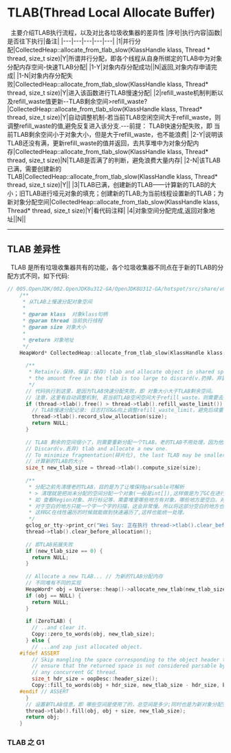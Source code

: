 # TLAB(Thread Local Allocate Buffer)
&nbsp;&nbsp;主要介绍TLAB执行流程，以及对比各垃圾收集器的差异性
|序号|执行内容|函数|是否往下执行|备注|
|---|---|---|---|---|
|1|并行分配|CollectedHeap::allocate_from_tlab_slow(KlassHandle klass, Thread * thread, size_t size)|Y|所谓并行分配，即各个线程从自身所绑定的TLAB中为对象分配内存空间-快速TLAB分配|
|1-Y|对象内存分配成功||N|返回,对象内存申请完成|
|1-N|对象内存分配失败|CollectedHeap::allocate_from_tlab_slow(KlassHandle klass, Thread* thread, size_t size)|Y|进入该函数进行TLAB慢速分配|
|2|refill_waste机制判断以及refill_waste值更新--TLAB剩余空间>refill_waste?|CollectedHeap::allocate_from_tlab_slow(KlassHandle klass, Thread* thread, size_t size)|Y|自动调整机制-若当前TLAB空闲空间大于refill_waste，则调整refill_waste的值,避免反复进入该分支.---前提： TLAB快速分配失败，即 当前TLAB剩余空间小于对象大小，但是大于refill_waste，也不能浪费|
|2-Y|说明该TLAB还没有满，更新refill_waste的值并返回，去共享堆中为对象分配内存|CollectedHeap::allocate_from_tlab_slow(KlassHandle klass, Thread* thread, size_t size)|N|TLAB是否满了的判断，避免浪费大量内存|
|2-N|该TLAB已满，需要创建新的TLAB|CollectedHeap::allocate_from_tlab_slow(KlassHandle klass, Thread* thread, size_t size)|Y||
|3|TLAB已满，创建新的TLAB——计算新的TLAB的大小；旧TLAB进行哑元对象的填充；创建新的TLAB;为当前线程设置新的TLAB；为新对象分配空间|CollectedHeap::allocate_from_tlab_slow(KlassHandle klass, Thread* thread, size_t size)|Y|看代码注释|
|4|对象空间分配完成,返回对象地址||N||

---
## TLAB 差异性
&nbsp;&nbsp;TLAB 是所有垃圾收集器共有的功能，各个垃圾收集器不同点在于新的TLAB的分配方式不同，如下代码:
```c
// 005.OpenJDK/002.OpenJDK8u312-GA/OpenJDK8U312-GA/hotspot/src/share/vm/gc_interface/collectedHeap.cpp
    /**
     * 从TLAB上慢速分配对象空间
     * 
     * @param klass  对象klass句柄
     * @param thread 当前执行线程
     * @param size 对象大小
     * 
     * @return 对象地址
     */ 
    HeapWord* CollectedHeap::allocate_from_tlab_slow(KlassHandle klass, Thread* thread, size_t size) {
    
      /**
       * Retain(v.保持，保留；保存) tlab and allocate object in shared space if
       * the amount free in the tlab is too large to discard(v.扔掉，弃置).
       */
      // 代码执行到这里，是因为TLAB快速分配失败，即 对象大小大于TLAB剩余空间。
      // 注意，这里有自动调整机制, 若当前TLAB空闲空间大于refill_waste，则需要去共享堆空间去为该对象分配空间
      if (thread->tlab().free() > thread->tlab().refill_waste_limit()) {
        // TLAB慢速分配记录: 日志打印&&向上调整refill_waste_limit，避免后续重复进入到该分支
        thread->tlab().record_slow_allocation(size);
        return NULL;
      }
    
      // TLAB 剩余的空间很小了，则需要重新分配一个TLAB。老的TLAB不用处理，因为他属于Eden区，GC可以正常回收空间 
      // Discard(v.丢弃) tlab and allocate a new one.
      // To minimize fragmentation(碎片化), the last TLAB may be smaller than the rest.
      // 计算新的TLAB的大小
      size_t new_tlab_size = thread->tlab().compute_size(size);
    
      /**
       * 分配之前先清理老的TLAB，目的是为了让堆保持parsable可解析
       * > 清理就是把尚未分配的空间分配一个对象(一般是int[]),这样做是为了GC在进行某些需要线性扫描堆里对象的操作时，
       * 如 查看Region对象、并行标记等，需要堆里哪些地方有对象，哪些地方是空白。对于对象，扫描之后可以直接跳过对象的长度，
       * 对于空白的地方只能一个字一个字的扫描，这会非常慢。所以将这部分空白的地方也分配一个dummy对象(哑元对象)，
       * 这样GC在线性遍历的时候就能做到快速遍历了,这样也能统一处理。
       */ 
      gclog_or_tty->print_cr("Wei Say: 正在执行 thread->tlab().clear_before_allocation()  ,会进行哑元对象的填充...");
      thread->tlab().clear_before_allocation();
    
      // 即TLAB拓展失败
      if (new_tlab_size == 0) {
        return NULL;
      }
    
      // Allocate a new TLAB... // 为新的TLAB分配内存
      // 不同堆有不同的实现
      HeapWord* obj = Universe::heap()->allocate_new_tlab(new_tlab_size);
      if (obj == NULL) {
        return NULL;
      }
    
      if (ZeroTLAB) {
        // ..and clear it.
        Copy::zero_to_words(obj, new_tlab_size);
      } else {
        // ...and zap just allocated object.
    #ifdef ASSERT
        // Skip mangling the space corresponding to the object header to
        // ensure that the returned space is not considered parsable by
        // any concurrent GC thread.
        size_t hdr_size = oopDesc::header_size();
        Copy::fill_to_words(obj + hdr_size, new_tlab_size - hdr_size, badHeapWordVal);
    #endif // ASSERT
      }
      // 设置新TLAB信息，即 哪些空间是使用了的，总空间是多少;同时也是为新对象分配空间；
      thread->tlab().fill(obj, obj + size, new_tlab_size);
      return obj;
    }
```

### TLAB 之 G1